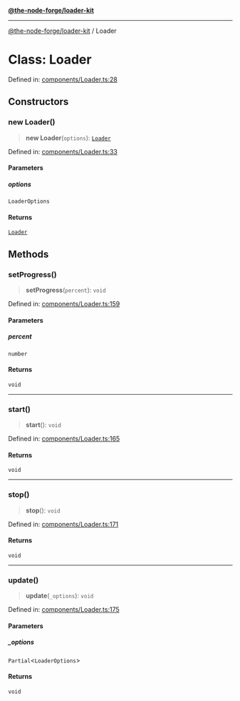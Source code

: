 [**@the-node-forge/loader-kit**](../README.md)

***

[@the-node-forge/loader-kit](../globals.md) / Loader

# Class: Loader

Defined in: [components/Loader.ts:28](https://github.com/The-Node-Forge/loader-kit/blob/67e9c620c98df55d31c8678dd30febcf7f4eb6f9/src/components/Loader.ts#L28)

## Constructors

### new Loader()

> **new Loader**(`options`): [`Loader`](Loader.md)

Defined in: [components/Loader.ts:33](https://github.com/The-Node-Forge/loader-kit/blob/67e9c620c98df55d31c8678dd30febcf7f4eb6f9/src/components/Loader.ts#L33)

#### Parameters

##### options

`LoaderOptions`

#### Returns

[`Loader`](Loader.md)

## Methods

### setProgress()

> **setProgress**(`percent`): `void`

Defined in: [components/Loader.ts:159](https://github.com/The-Node-Forge/loader-kit/blob/67e9c620c98df55d31c8678dd30febcf7f4eb6f9/src/components/Loader.ts#L159)

#### Parameters

##### percent

`number`

#### Returns

`void`

***

### start()

> **start**(): `void`

Defined in: [components/Loader.ts:165](https://github.com/The-Node-Forge/loader-kit/blob/67e9c620c98df55d31c8678dd30febcf7f4eb6f9/src/components/Loader.ts#L165)

#### Returns

`void`

***

### stop()

> **stop**(): `void`

Defined in: [components/Loader.ts:171](https://github.com/The-Node-Forge/loader-kit/blob/67e9c620c98df55d31c8678dd30febcf7f4eb6f9/src/components/Loader.ts#L171)

#### Returns

`void`

***

### update()

> **update**(`_options`): `void`

Defined in: [components/Loader.ts:175](https://github.com/The-Node-Forge/loader-kit/blob/67e9c620c98df55d31c8678dd30febcf7f4eb6f9/src/components/Loader.ts#L175)

#### Parameters

##### \_options

`Partial`\<`LoaderOptions`\>

#### Returns

`void`
